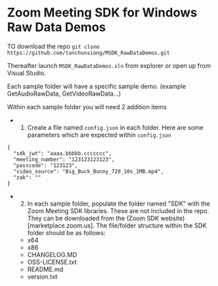 # Zoom Meeting SDK for Windows Raw Data Demos


TO download the repo
`git clone https://github.com/tanchunsiong/MSDK_RawDataDemos.git`

Thereafter launch `MSDK_RawDataDemos.sln` from explorer or open up from Visual Studio.

Each sample folder will have a specific sample demo. (example GetAudioRawData, GetVideoRawData...)

Within each sample folder you will need 2 addition items
- 1. Create a file named `config.json` in each folder. Here are some parameters which are expected within `config.json`
```
{
  "sdk_jwt": "aaaa.bbbbb.ccccccc",
  "meeting_number": "123123123123",
  "passcode": "123123",
  "video_source": "Big_Buck_Bunny_720_10s_1MB.mp4",
  "zak": ""
}
```

- 2. In each sample folder, populate the folder named "SDK" with the Zoom Meeting SDK libraries. These are not included in the repo. They can be downloaded from the (Zoom SDK website)[marketplace.zoom.us]. The file/folder structure within the SDK folder should be as follows:
	- x64
	- x86
	- CHANGELOG.MD
	- OSS-LICENSE.txt
	- README.md
	- version.txt

